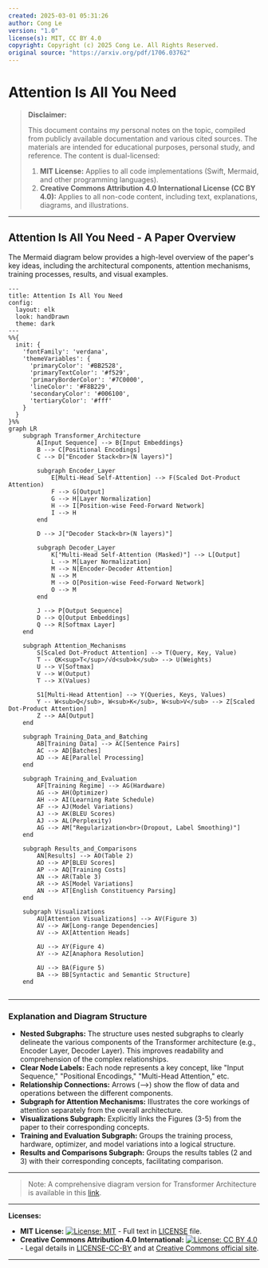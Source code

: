 ```yaml
---
created: 2025-03-01 05:31:26
author: Cong Le
version: "1.0"
license(s): MIT, CC BY 4.0
copyright: Copyright (c) 2025 Cong Le. All Rights Reserved.
original source: "https://arxiv.org/pdf/1706.03762"
---
```




# Attention Is All You Need
> **Disclaimer:**
>
> This document contains my personal notes on the topic,
> compiled from publicly available documentation and various cited sources.
> The materials are intended for educational purposes, personal study, and reference.
> The content is dual-licensed:
> 1. **MIT License:** Applies to all code implementations (Swift, Mermaid, and other programming languages).
> 2. **Creative Commons Attribution 4.0 International License (CC BY 4.0):** Applies to all non-code content, including text, explanations, diagrams, and illustrations.
---

## Attention Is All You Need - A Paper Overview

The Mermaid diagram below provides a high-level overview of the paper's key ideas, including the architectural components, attention mechanisms, training processes, results, and visual examples.

```mermaid
---
title: Attention Is All You Need
config:
  layout: elk
  look: handDrawn
  theme: dark
---
%%{
  init: {
    'fontFamily': 'verdana',
    'themeVariables': {
      'primaryColor': '#BB2528',
      'primaryTextColor': '#f529',
      'primaryBorderColor': '#7C0000',
      'lineColor': '#F8B229',
      'secondaryColor': '#006100',
      'tertiaryColor': '#fff'
    }
  }
}%%
graph LR
    subgraph Transformer_Architecture
        A[Input Sequence] --> B{Input Embeddings}
        B --> C[Positional Encodings]
        C --> D["Encoder Stack<br>(N layers)"]
        
        subgraph Encoder_Layer
            E[Multi-Head Self-Attention] --> F(Scaled Dot-Product Attention)
            F --> G[Output]
            G --> H[Layer Normalization]
            H --> I[Position-wise Feed-Forward Network]
            I --> H
        end
        
        D --> J["Decoder Stack<br>(N layers)"]
        
        subgraph Decoder_Layer
            K["Multi-Head Self-Attention (Masked)"] --> L[Output]
            L --> M[Layer Normalization]
            M --> N[Encoder-Decoder Attention]
            N --> M
            M --> O[Position-wise Feed-Forward Network]
            O --> M
        end
        
        J --> P[Output Sequence]
        D --> Q[Output Embeddings]
        Q --> R[Softmax Layer]
    end
    
    subgraph Attention_Mechanisms
        S[Scaled Dot-Product Attention] --> T(Query, Key, Value)
        T -- QK<sup>T</sup>/√d<sub>k</sub> --> U(Weights)
        U --> V[Softmax]
        V --> W(Output)
        T --> X(Values)
        
        S1[Multi-Head Attention] --> Y(Queries, Keys, Values)
        Y -- W<sub>Q</sub>, W<sub>K</sub>, W<sub>V</sub> --> Z[Scaled Dot-Product Attention]
        Z --> AA[Output]
    end
    
    subgraph Training_Data_and_Batching
        AB[Training Data] --> AC[Sentence Pairs]
        AC --> AD[Batches]
        AD --> AE[Parallel Processing]
    end
    
    subgraph Training_and_Evaluation
        AF[Training Regime] --> AG(Hardware)
        AG --> AH(Optimizer)
        AH --> AI(Learning Rate Schedule)
        AF --> AJ(Model Variations)
        AJ --> AK(BLEU Scores)
        AJ --> AL(Perplexity)
        AG --> AM["Regularization<br>(Dropout, Label Smoothing)"]
    end

    subgraph Results_and_Comparisons
        AN[Results] --> AO(Table 2)
        AO --> AP[BLEU Scores]
        AP --> AQ[Training Costs]
        AN --> AR(Table 3)
        AR --> AS[Model Variations]
        AN --> AT[English Constituency Parsing]
    end
    
    subgraph Visualizations
        AU[Attention Visualizations] --> AV(Figure 3)
        AV --> AW[Long-range Dependencies]
        AV --> AX[Attention Heads]
        
        AU --> AY(Figure 4)
        AY --> AZ[Anaphora Resolution]
        
        AU --> BA(Figure 5)
        BA --> BB[Syntactic and Semantic Structure]
    end
    
```


---


### Explanation and Diagram Structure

*   **Nested Subgraphs:**  The structure uses nested subgraphs to clearly delineate the various components of the Transformer architecture (e.g., Encoder Layer, Decoder Layer).  This improves readability and comprehension of the complex relationships.
*   **Clear Node Labels:** Each node represents a key concept, like "Input Sequence," "Positional Encodings," "Multi-Head Attention," etc.
*   **Relationship Connections:** Arrows (-->) show the flow of data and operations between the different components.
*   **Subgraph for Attention Mechanisms:** Illustrates the core workings of attention separately from the overall architecture.
*   **Visualizations Subgraph:**  Explicitly links the Figures (3-5) from the paper to their corresponding concepts.
*   **Training and Evaluation Subgraph:**  Groups the training process, hardware, optimizer, and model variations into a logical structure.
*   **Results and Comparisons Subgraph:**  Groups the results tables (2 and 3) with their corresponding concepts, facilitating comparison.


---
> Note:
> A comprehensive diagram version for Transformer Architecture is available in this [link](https://github.com/CongLeSolutionX/Synthetic-Zooniverse/blob/main/Transformers/Transformer_Architecture_A_Comprehensive_Overview.md). 

---
**Licenses:**

- **MIT License:**  [![License: MIT](https://img.shields.io/badge/License-MIT-yellow.svg)](LICENSE) - Full text in [LICENSE](LICENSE) file.
- **Creative Commons Attribution 4.0 International:** [![License: CC BY 4.0](https://licensebuttons.net/l/by/4.0/88x31.png)](LICENSE-CC-BY) - Legal details in [LICENSE-CC-BY](LICENSE-CC-BY) and at [Creative Commons official site](http://creativecommons.org/licenses/by/4.0/).

---